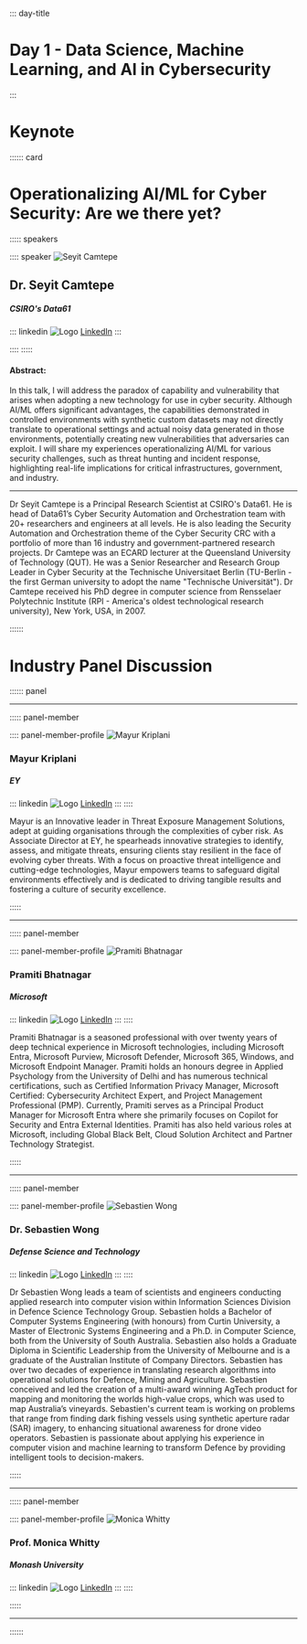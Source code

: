 ::: day-title
# Day 1 - Data Science, Machine Learning, and AI in Cybersecurity
:::


# Keynote
:::::: card


# Operationalizing AI/ML for Cyber Security: Are we there yet?

::::: speakers

:::: speaker
![Seyit Camtepe](./media/Speech/KeyNote/Seyit%20Camtepe.jpg)

## Dr. Seyit Camtepe

##### CSIRO's Data61

::: linkedin
![Logo](./media/LinkedIn.png) [LinkedIn](https://www.linkedin.com/in/camtepe/)
:::

::::
:::::

#### Abstract:

In this talk, I will address the paradox of capability and vulnerability that arises when adopting a new technology for use in cyber security. Although AI/ML offers significant advantages, the capabilities demonstrated in controlled environments with synthetic custom datasets may not directly translate to operational settings and actual noisy data generated in those environments, potentially creating new vulnerabilities that adversaries can exploit. I will share my experiences operationalizing AI/ML for various security challenges, such as threat hunting and incident response, highlighting real-life implications for critical infrastructures, government, and industry.

---

Dr Seyit Camtepe is a Principal Research Scientist at CSIRO's Data61. He is head of Data61’s Cyber Security Automation and Orchestration team with 20+ researchers and engineers at all levels. He is also leading the Security Automation and Orchestration theme of the Cyber Security CRC with a portfolio of more than 16 industry and government-partnered research projects. Dr Camtepe was an ECARD lecturer at the Queensland University of Technology (QUT). He was a Senior Researcher and Research Group Leader in Cyber Security at the Technische Universitaet Berlin (TU-Berlin - the first German university to adopt the name "Technische Universität"). Dr Camtepe received his PhD degree in computer science from Rensselaer Polytechnic Institute (RPI - America's oldest technological research university), New York, USA, in 2007.


::::::

# Industry Panel Discussion
:::::: panel

---

::::: panel-member

:::: panel-member-profile
![Mayur Kriplani](./media/Speech/Panel/Mayur%20Kriplani.jpg)

### Mayur Kriplani

##### EY

::: linkedin
![Logo](./media/LinkedIn.png) [LinkedIn](https://www.linkedin.com/in/mayur-kriplani/)
:::
::::

Mayur is an Innovative leader in Threat Exposure Management Solutions, adept at guiding organisations through the complexities of cyber risk. As Associate Director at EY, he spearheads innovative strategies to identify, assess, and mitigate threats, ensuring clients stay resilient in the face of evolving cyber threats. With a focus on proactive threat intelligence and cutting-edge technologies, Mayur empowers teams to safeguard digital environments effectively and is dedicated to driving tangible results and fostering a culture of security excellence.


:::::

---

::::: panel-member

:::: panel-member-profile
![Pramiti Bhatnagar](./media/Speech/Panel/Pramiti%20Bhatnagar.jpg)

### Pramiti Bhatnagar

##### Microsoft

::: linkedin
![Logo](./media/LinkedIn.png) [LinkedIn](https://www.linkedin.com/in/pramiti-bhatnagar-9b589328/)
:::
::::

Pramiti Bhatnagar is a seasoned professional with over twenty years of deep technical experience in Microsoft technologies, including Microsoft Entra, Microsoft Purview, Microsoft Defender, Microsoft 365, Windows, and Microsoft Endpoint Manager. Pramiti holds an honours degree in Applied Psychology from the University of Delhi and has numerous technical certifications, such as Certified Information Privacy Manager, Microsoft Certified: Cybersecurity Architect Expert, and Project Management Professional (PMP). Currently, Pramiti serves as a Principal Product Manager for Microsoft Entra where she primarily focuses on Copilot for Security and Entra External Identities. Pramiti has also held various roles at Microsoft, including Global Black Belt, Cloud Solution Architect and Partner Technology Strategist.


:::::

---

::::: panel-member

:::: panel-member-profile
![Sebastien Wong](./media/Speech/Panel/Sebastien%20Wong.jpg)

### Dr. Sebastien Wong

##### Defense Science and Technology

::: linkedin
![Logo](./media/LinkedIn.png) [LinkedIn](https://www.linkedin.com/in/sebastien-wong-5ba874109/)
:::
::::

Dr Sebastien Wong leads a team of scientists and engineers conducting applied research
into computer vision within Information Sciences Division in Defence Science Technology
Group. Sebastien holds a Bachelor of Computer Systems Engineering (with honours) from
Curtin University, a Master of Electronic Systems Engineering and a Ph.D. in Computer
Science, both from the University of South Australia. Sebastien also holds a Graduate
Diploma in Scientific Leadership from the University of Melbourne and is a graduate of
the Australian Institute of Company Directors. Sebastien has over two decades of
experience in translating research algorithms into operational solutions for Defence,
Mining and Agriculture. Sebastien conceived and led the creation of a multi-award
winning AgTech product for mapping and monitoring the worlds high-value crops, which was
used to map Australia’s vineyards. Sebastien's current team is working on problems that
range from finding dark fishing vessels using synthetic aperture radar (SAR) imagery, to
enhancing situational awareness for drone video operators. Sebastien is passionate about
applying his experience in computer vision and machine learning to transform Defence by
providing intelligent tools to decision-makers.


:::::

---

::::: panel-member

:::: panel-member-profile
![Monica Whitty]()

### Prof. Monica Whitty

##### Monash University

::: linkedin
![Logo](./media/LinkedIn.png) [LinkedIn](https://www.linkedin.com/in/monica-whitty-34383a90/)
:::
::::


:::::

---

::::::



